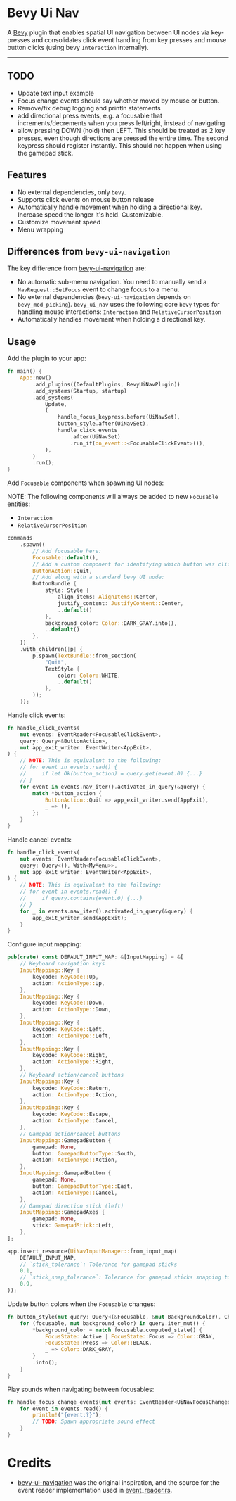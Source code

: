 # Bevy Ui Nav

A [Bevy](https://bevyengine.org/) plugin that enables spatial UI navigation between UI nodes via key-presses and
consolidates click event handling from key presses and mouse button clicks (using bevy `Interaction` internally).

---

## TODO

- Update text input example
- Focus change events should say whether moved by mouse or button.
- Remove/fix debug logging and println statements
- add directional press events, e.g. a focusable that increments/decrements when you press left/right, instead of
  navigating
- allow pressing DOWN (hold) then LEFT. This should be treated as 2 key presses, even though directions are pressed the
  entire time. The second keypress should register instantly. This should not happen when using the gamepad stick.

## Features

- No external dependencies, only `bevy`.
- Supports click events on mouse button release
- Automatically handle movement when holding a directional key. Increase speed the longer it's held. Customizable.
- Customize movement speed
- Menu wrapping

## Differences from `bevy-ui-navigation`

The key difference from [bevy-ui-navigation](https://github.com/nicopap/ui-navigation) are:

- No automatic sub-menu navigation. You need to manually send a `NavRequest::SetFocus` event to change focus to a menu.
- No external dependencies (`bevy-ui-navigation` depends on `bevy_mod_picking`). `bevy_ui_nav` uses the following core
  `bevy` types for handling mouse interactions: `Interaction` and `RelativeCursorPosition`
- Automatically handles movement when holding a directional key.

## Usage

Add the plugin to your app:

```rust
fn main() {
    App::new()
        .add_plugins((DefaultPlugins, BevyUiNavPlugin))
        .add_systems(Startup, startup)
        .add_systems(
            Update,
            (
                handle_focus_keypress.before(UiNavSet),
                button_style.after(UiNavSet),
                handle_click_events
                    .after(UiNavSet)
                    .run_if(on_event::<FocusableClickEvent>()),
            ),
        )
        .run();
}
```

Add `Focusable` components when spawning UI nodes:

NOTE: The following components will always be added to new `Focusable` entities:

- `Interaction`
- `RelativeCursorPosition`

```rust
commands
    .spawn((
        // Add focusable here:
        Focusable::default(),
        // Add a custom component for identifying which button was clicked:
        ButtonAction::Quit,
        // Add along with a standard bevy UI node:
        ButtonBundle {
            style: Style {
                align_items: AlignItems::Center,
                justify_content: JustifyContent::Center,
                ..default()
            },
            background_color: Color::DARK_GRAY.into(),
            ..default()
        },
    ))
    .with_children(|p| {
        p.spawn(TextBundle::from_section(
            "Quit",
            TextStyle {
                color: Color::WHITE,
                ..default()
            },
        ));
    });
```

Handle click events:

```rust
fn handle_click_events(
    mut events: EventReader<FocusableClickEvent>,
    query: Query<&ButtonAction>,
    mut app_exit_writer: EventWriter<AppExit>,
) {
    // NOTE: This is equivalent to the following:
    // for event in events.read() {
    //     if let Ok(button_action) = query.get(event.0) {...}
    // }
    for event in events.nav_iter().activated_in_query(&query) {
        match *button_action {
            ButtonAction::Quit => app_exit_writer.send(AppExit),
            _ => (),
        };
    }
}
```

Handle cancel events:

```rust
fn handle_click_events(
    mut events: EventReader<FocusableClickEvent>,
    query: Query<(), With<MyMenu>>,
    mut app_exit_writer: EventWriter<AppExit>,
) {
    // NOTE: This is equivalent to the following:
    // for event in events.read() {
    //     if query.contains(event.0) {...}
    // }
    for _ in events.nav_iter().activated_in_query(&query) {
        app_exit_writer.send(AppExit);
    }
}
```

Configure input mapping:

```rust
pub(crate) const DEFAULT_INPUT_MAP: &[InputMapping] = &[
    // Keyboard navigation keys
    InputMapping::Key {
        keycode: KeyCode::Up,
        action: ActionType::Up,
    },
    InputMapping::Key {
        keycode: KeyCode::Down,
        action: ActionType::Down,
    },
    InputMapping::Key {
        keycode: KeyCode::Left,
        action: ActionType::Left,
    },
    InputMapping::Key {
        keycode: KeyCode::Right,
        action: ActionType::Right,
    },
    // Keyboard action/cancel buttons
    InputMapping::Key {
        keycode: KeyCode::Return,
        action: ActionType::Action,
    },
    InputMapping::Key {
        keycode: KeyCode::Escape,
        action: ActionType::Cancel,
    },
    // Gamepad action/cancel buttons
    InputMapping::GamepadButton {
        gamepad: None,
        button: GamepadButtonType::South,
        action: ActionType::Action,
    },
    InputMapping::GamepadButton {
        gamepad: None,
        button: GamepadButtonType::East,
        action: ActionType::Cancel,
    },
    // Gamepad direction stick (left)
    InputMapping::GamepadAxes {
        gamepad: None,
        stick: GamepadStick::Left,
    },
];

app.insert_resource(UiNavInputManager::from_input_map(
    DEFAULT_INPUT_MAP,
    // `stick_tolerance`: Tolerance for gamepad sticks
    0.1,
    // `stick_snap_tolerance`: Tolerance for gamepad sticks snapping to a specified direction
    0.9,
));
```

Update button colors when the `Focusable` changes:

```rust
fn button_style(mut query: Query<(&Focusable, &mut BackgroundColor), Changed<Focusable>>) {
    for (focusable, mut background_color) in query.iter_mut() {
        *background_color = match focusable.computed_state() {
            FocusState::Active | FocusState::Focus => Color::GRAY,
            FocusState::Press => Color::BLACK,
            _ => Color::DARK_GRAY,
        }
        .into();
    }
}
```

Play sounds when navigating between focusables:

```rust
fn handle_focus_change_events(mut events: EventReader<UiNavFocusChangedEvent>) {
    for event in events.read() {
        println!("{event:?}");
        // TODO: Spawn appropriate sound effect
    }
}
```

# Credits

- [bevy-ui-navigation](https://github.com/nicopap/ui-navigation) was the original inspiration, and the source for the
  event reader implementation used in [event_reader.rs](src/event_reader.rs).
